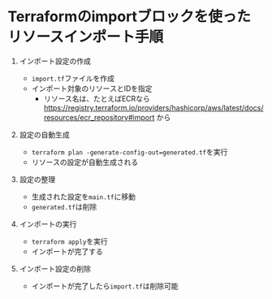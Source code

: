 # Terraformのimportブロックを使ったリソースインポート手順

1. インポート設定の作成
    - `import.tf`ファイルを作成
    - インポート対象のリソースとIDを指定
      - リソース名は、たとえばECRなら https://registry.terraform.io/providers/hashicorp/aws/latest/docs/resources/ecr_repository#import から

2. 設定の自動生成
   - `terraform plan -generate-config-out=generated.tf`を実行
   - リソースの設定が自動生成される

3. 設定の整理
   - 生成された設定を`main.tf`に移動
   - `generated.tf`は削除

4. インポートの実行
   - `terraform apply`を実行
   - インポートが完了する

5. インポート設定の削除
   - インポートが完了したら`import.tf`は削除可能
